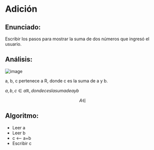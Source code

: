 # Adición

## Enunciado:
Escribir los pasos para mostrar la suma de dos números que ingresó el usuario.

## Análisis:
  
  ![image](https://lh3.googleusercontent.com/bwCU11mMaKejZ25DpMilFnyImHe6rkq9vxHBWNclXqPC7WyFLXJcCYF2ojSdvrTzBFmB_6QV=s0 "Proceso.png")
  
  a, b, c pertenece a R, donde c es la suma de a y b.
  
   $a, b, c \in a \mathbb{R}, donde c es la suma de a y b$ 
  
$$ A\in $$
  
## Algoritmo:
  - Leer a
  - Leer b
  - c <-- a+b
  - Escribir c
